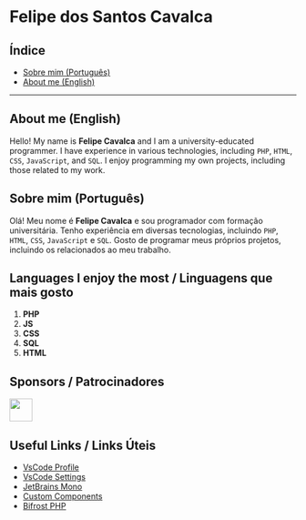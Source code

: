 # Felipe dos Santos Cavalca

## Índice

- [Sobre mim (Português)](#sobre-mim-português)
- [About me (English)](#about-me-english)

---

## About me (English)

Hello! My name is **Felipe Cavalca** and I am a university-educated programmer. I have experience in various technologies, including `PHP`, `HTML`, `CSS`, `JavaScript`, and `SQL`. I enjoy programming my own projects, including those related to my work.

## Sobre mim (Português)

Olá! Meu nome é **Felipe Cavalca** e sou programador com formação universitária. Tenho experiência em diversas tecnologias, incluindo `PHP`, `HTML`, `CSS`, `JavaScript` e `SQL`. Gosto de programar meus próprios projetos, incluindo os relacionados ao meu trabalho.

## Languages I enjoy the most / Linguagens que mais gosto

1. **PHP**
2. **JS**
3. **CSS**
4. **SQL**
5. **HTML**

## Sponsors / Patrocinadores

<a href="https://github.com/JoaoSto">
    <img src="https://avatars.githubusercontent.com/u/68963884?v=4" width="40" height="40">
</a>

## Useful Links / Links Úteis

- [VsCode Profile](Home.code-profile)
- [VsCode Settings](settingsVsCode.jsonc)
- [JetBrains Mono](https://www.jetbrains.com/pt-br/lp/mono/)
- [Custom Components](https://github.com/Felipe-Cavalca/BifrostPHP-Components)
- [Bifrost PHP](https://github.com/stars/Felipe-Cavalca/lists/bifrostphp)
